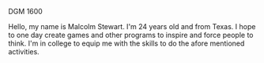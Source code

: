 DGM 1600


Hello, my name is Malcolm Stewart. I'm 24 years old and from Texas. 
I hope to one day create games and other programs to inspire and force people to think.
I'm in college to equip me with the skills to do the afore mentioned activities.